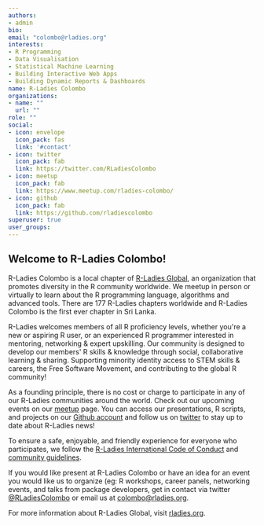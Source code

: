 ```yaml
---
authors:
- admin
bio: 
email: "colombo@rladies.org"
interests:
- R Programming
- Data Visualisation
- Statistical Machine Learning
- Building Interactive Web Apps
- Building Dynamic Reports & Dashboards
name: R-Ladies Colombo
organizations:
- name: ""
  url: ""
role: ""
social:
- icon: envelope
  icon_pack: fas
  link: '#contact'
- icon: twitter
  icon_pack: fab
  link: https://twitter.com/RLadiesColombo
- icon: meetup
  icon_pack: fab
  link: https://www.meetup.com/rladies-colombo/
- icon: github
  icon_pack: fab
  link: https://github.com/rladiescolombo
superuser: true
user_groups:
---
```

## Welcome to R-Ladies Colombo!

R-Ladies Colombo is a local chapter of [R-Ladies Global]( https://www.rladies.org), an organization that promotes diversity in the R community worldwide. We meetup in person or virtually to learn about the R programming language, algorithms and advanced tools.  There are 177 R-Ladies chapters worldwide and R-Ladies Colombo is the first ever chapter in Sri Lanka.

R-Ladies welcomes members of all R proficiency levels, whether you're a new or aspiring R user, or an experienced R programmer interested in mentoring, networking & expert upskilling. Our community is designed to develop our members' R skills & knowledge through social, collaborative learning & sharing. Supporting minority identity access to STEM skills & careers, the Free Software Movement, and contributing to the global R community!

As a founding principle, there is no cost or charge to participate in any of our R-Ladies communities around the world. Check out our upcoming events on our [meetup](https://www.meetup.com/rladies-colombo/) page. You can access our presentations, R scripts, and projects on our [Github account](https://github.com/rladiescolombo ) and follow us on [twitter](https://twaitter.com/RLadiesColombo) to stay up to date about R-Ladies news! 

To ensure a safe, enjoyable, and friendly experience for everyone who participates, we follow the  [R-Ladies International Code of Conduct]( https://github.com/rladies/starter-kit/wiki/Code-of-Conduct ) and [community guidelines]( https://github.com/rladies/starter-kit/blob/master/RLadiesRulesAndGuideLinesENES.md ).

If you would like present at R-Ladies Colombo or have an idea for an event you would like us to organize (eg: R workshops, career panels, networking events, and talks from package developers, get in contact via twitter [@RLadiesColombo](https://twitter.com/RLadiesColombo) or email us at [colombo@rladies.org](https://rladiescolombo.netlify.com/#demo_home).

For more information about R-Ladies Global, visit [rladies.org](https://rladies.org/).
